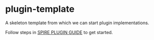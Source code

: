 # plugin-template
A skeleton template from which we can start plugin implementations.

Follow steps in [SPIRE PLUGIN GUIDE](SPIRE_PLUGIN_GUIDE.md) to get started.
